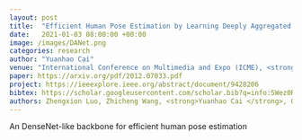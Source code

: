 ```yaml
---
layout: post
title:  "Efficient Human Pose Estimation by Learning Deeply Aggregated Representations"
date:   2021-01-03 08:00:00 +00:00
image: /images/DANet.png
categories: research
author: "Yuanhao Cai"
venue: "International Conference on Multimedia and Expo (ICME), <strong>Oral</strong>"
paper: https://arxiv.org/pdf/2012.07033.pdf
project: https://ieeexplore.ieee.org/abstract/document/9428206
bibtex: https://scholar.googleusercontent.com/scholar.bib?q=info:5Wez0REQolQJ:scholar.google.com/&output=citation&scisdr=CgXzW2SUEPyMrVM6LYw:AAGBfm0AAAAAYdk8NYxTOaeizUPJI2n713mK8b_0oYJr&scisig=AAGBfm0AAAAAYdk8NW24lsWQRVLuta17hnauAyaohhyJ&scisf=4&ct=citation&cd=-1&hl=zh-CN
authors: Zhengxion Luo, Zhicheng Wang, <strong>Yuanhao Cai </strong>, Guan'an Wang, Liang Wang, Yan Huang, ErJin Zhou, Tieniu Tan, Jian Sun
---
```

An DenseNet-like backbone for efficient human pose estimation
